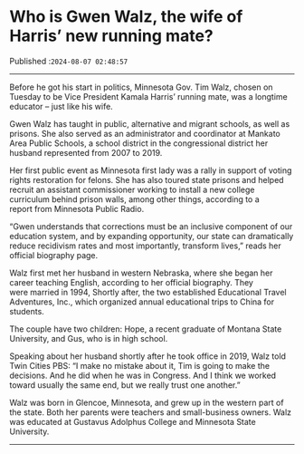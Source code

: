 # Who is Gwen Walz, the wife of Harris’ new running mate?

Published :`2024-08-07 02:48:57`

---

Before he got his start in politics, Minnesota Gov. Tim Walz, chosen on Tuesday to be Vice President Kamala Harris’ running mate, was a longtime educator – just like his wife.

Gwen Walz has taught in public, alternative and migrant schools, as well as prisons. She also served as an administrator and coordinator at Mankato Area Public Schools, a school district in the congressional district her husband represented from 2007 to 2019.

Her first public event as Minnesota first lady was a rally in support of voting rights restoration for felons. She has also toured state prisons and helped recruit an assistant commissioner working to install a new college curriculum behind prison walls, among other things, according to a report from Minnesota Public Radio.

“Gwen understands that corrections must be an inclusive component of our education system, and by expanding opportunity, our state can dramatically reduce recidivism rates and most importantly, transform lives,” reads her official biography page.

Walz first met her husband in western Nebraska, where she began her career teaching English, according to her official biography. They were married in 1994, Shortly after, the two established Educational Travel Adventures, Inc., which organized annual educational trips to China for students.

The couple have two children: Hope, a recent graduate of Montana State University, and Gus, who is in high school.

Speaking about her husband shortly after he took office in 2019, Walz told Twin Cities PBS: “I make no mistake about it, Tim is going to make the decisions. And he did when he was in Congress. And I think we worked toward usually the same end, but we really trust one another.”

Walz was born in Glencoe, Minnesota, and grew up in the western part of the state. Both her parents were teachers and small-business owners. Walz was educated at Gustavus Adolphus College and Minnesota State University.

---

